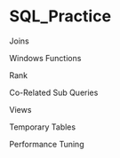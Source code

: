 # SQL_Practice

Joins

Windows Functions

Rank

Co-Related Sub Queries

Views

Temporary Tables

Performance Tuning
